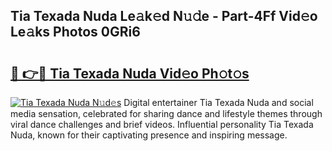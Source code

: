 ## Tia Texada Nuda Le𝚊k𝚎d N𝚞𝚍e - Part-4Ff Vid𝚎o Le𝚊ks Photos 0GRi6

# <h2><a href="http://fbfsjej.evod.top/?m=Tia+Texada+Nuda">🔗 👉🔴 Tia Texada Nuda Vid𝚎o Ph𝚘t𝚘s</a></h2>

[![Tia Texada Nuda N𝚞d𝚎s](https://i.imgur.com/8V9OHl7.gif)](http://fbfsjej.evod.top/?m=Tia+Texada+Nuda)
Digital entertainer Tia Texada Nuda and social media sensation, celebrated for sharing dance and lifestyle themes through viral dance challenges and brief videos. Influential personality Tia Texada Nuda, known for their captivating presence and inspiring message. 
